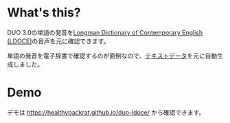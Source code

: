 # What's this?

DUO 3.0の単語の発音を[Longman Dictionary of Contemporary English (LDOCE)](https://www.ldoceonline.com/)の音声を元に確認できます。

単語の発音を電子辞書で確認するのが面倒なので、[テキストデータ](https://ankiweb.net/shared/info/226773917)を元に自動生成しました。

# Demo

デモは <https://healthypackrat.github.io/duo-ldoce/> から確認できます。
